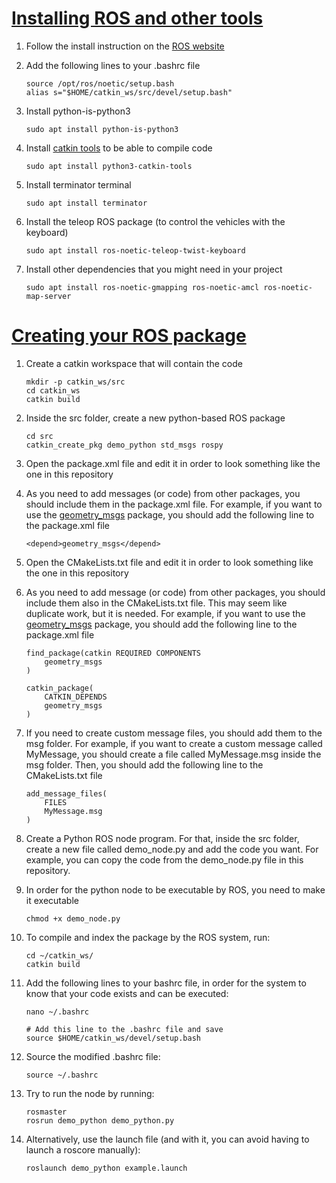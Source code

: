 # [Installing ROS and other tools](http://wiki.ros.org/noetic/Installation/Ubuntu)

1. Follow the install instruction on the [ROS website](http://wiki.ros.org/noetic/Installation/Ubuntu)
2. Add the following lines to your .bashrc file
    ```
    source /opt/ros/noetic/setup.bash
    alias s="$HOME/catkin_ws/src/devel/setup.bash"
    ```
3. Install python-is-python3
    ```
    sudo apt install python-is-python3
    ```
4. Install [catkin tools](https://catkin-tools.readthedocs.io/en/latest/installing.html) to be able to compile code
    ```
    sudo apt install python3-catkin-tools
    ```

5. Install terminator terminal
    ```
    sudo apt install terminator
    ```

6. Install the teleop ROS package (to control the vehicles with the keyboard)
    ```
    sudo apt install ros-noetic-teleop-twist-keyboard
    ```
7. Install other dependencies that you might need in your project
    ```
    sudo apt install ros-noetic-gmapping ros-noetic-amcl ros-noetic-map-server
    ```

# [Creating your ROS package](http://wiki.ros.org/ROS/Tutorials/CreatingPackage)

1. Create a catkin workspace that will contain the code
    ```
    mkdir -p catkin_ws/src
    cd catkin_ws
    catkin build
    ```

2. Inside the src folder, create a new python-based ROS package
    ```
    cd src
    catkin_create_pkg demo_python std_msgs rospy
    ```

3. Open the package.xml file and edit it in order to look something like the one in this repository

4. As you need to add messages (or code) from other packages, you should include them in the package.xml file. For example, if you want to use the [geometry_msgs](http://wiki.ros.org/geometry_msgs) package, you should add the following line to the package.xml file
    ```
    <depend>geometry_msgs</depend>
    ```

5. Open the CMakeLists.txt file and edit it in order to look something like the one in this repository

6. As you need to add message (or code) from other packages, you should include them also in the CMakeLists.txt file. This may seem like duplicate work, but it is needed. For example, if you want to use the [geometry_msgs](http://wiki.ros.org/geometry_msgs) package, you should add the following line to the package.xml file
    ```
    find_package(catkin REQUIRED COMPONENTS
        geometry_msgs
    )

    catkin_package(
        CATKIN_DEPENDS 
        geometry_msgs 
    )
    ```

7. If you need to create custom message files, you should add them to the msg folder. For example, if you want to create a custom message called MyMessage, you should create a file called MyMessage.msg inside the msg folder. Then, you should add the following line to the CMakeLists.txt file
    ```
    add_message_files(
        FILES
        MyMessage.msg
    )
    ```

8. Create a Python ROS node program. For that, inside the src folder, create a new file called demo_node.py and add the code you want. For example, you can copy the code from the demo_node.py file in this repository.

9. In order for the python node to be executable by ROS, you need to make it executable
    ```
    chmod +x demo_node.py
    ```
    
10. To compile and index the package by the ROS system, run:
    ```
    cd ~/catkin_ws/
    catkin build
    ```
11. Add the following lines to your bashrc file, in order for the system to know that your code exists and can be executed:
    ```
    nano ~/.bashrc
    
    # Add this line to the .bashrc file and save
    source $HOME/catkin_ws/devel/setup.bash
    ```
12. Source the modified .bashrc file:
    ```
    source ~/.bashrc
    ```
13. Try to run the node by running:
    ```
    rosmaster
    rosrun demo_python demo_python.py
    ```

14. Alternatively, use the launch file (and with it, you can avoid having to launch a roscore manually):
    ```
    roslaunch demo_python example.launch
    ```
